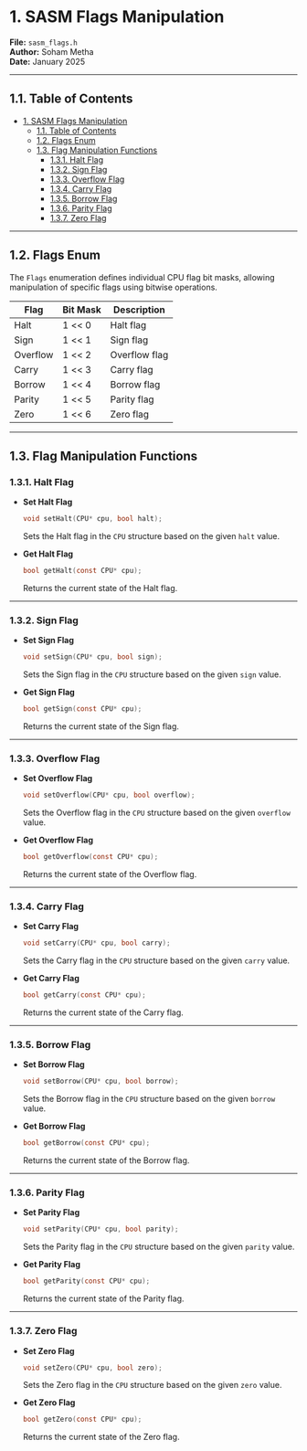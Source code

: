 # 1. SASM Flags Manipulation

**File:** `sasm_flags.h`  
**Author:** Soham Metha  
**Date:** January 2025

---

## 1.1. Table of Contents

- [1. SASM Flags Manipulation](#1-sasm-flags-manipulation)
    - [1.1. Table of Contents](#11-table-of-contents)
    - [1.2. Flags Enum](#12-flags-enum)
    - [1.3. Flag Manipulation Functions](#13-flag-manipulation-functions)
        - [1.3.1. Halt Flag](#131-halt-flag)
        - [1.3.2. Sign Flag](#132-sign-flag)
        - [1.3.3. Overflow Flag](#133-overflow-flag)
        - [1.3.4. Carry Flag](#134-carry-flag)
        - [1.3.5. Borrow Flag](#135-borrow-flag)
        - [1.3.6. Parity Flag](#136-parity-flag)
        - [1.3.7. Zero Flag](#137-zero-flag)

---

## 1.2. Flags Enum

The `Flags` enumeration defines individual CPU flag bit masks, allowing manipulation of specific flags using bitwise operations.

| Flag     | Bit Mask | Description   |
| -------- | -------- | ------------- |
| Halt     | 1 << 0   | Halt flag     |
| Sign     | 1 << 1   | Sign flag     |
| Overflow | 1 << 2   | Overflow flag |
| Carry    | 1 << 3   | Carry flag    |
| Borrow   | 1 << 4   | Borrow flag   |
| Parity   | 1 << 5   | Parity flag   |
| Zero     | 1 << 6   | Zero flag     |

---

## 1.3. Flag Manipulation Functions

### 1.3.1. Halt Flag

-   **Set Halt Flag**

    ```c
    void setHalt(CPU* cpu, bool halt);
    ```

    Sets the Halt flag in the `CPU` structure based on the given `halt` value.

-   **Get Halt Flag**
    ```c
    bool getHalt(const CPU* cpu);
    ```
    Returns the current state of the Halt flag.

---

### 1.3.2. Sign Flag

-   **Set Sign Flag**

    ```c
    void setSign(CPU* cpu, bool sign);
    ```

    Sets the Sign flag in the `CPU` structure based on the given `sign` value.

-   **Get Sign Flag**
    ```c
    bool getSign(const CPU* cpu);
    ```
    Returns the current state of the Sign flag.

---

### 1.3.3. Overflow Flag

-   **Set Overflow Flag**

    ```c
    void setOverflow(CPU* cpu, bool overflow);
    ```

    Sets the Overflow flag in the `CPU` structure based on the given `overflow` value.

-   **Get Overflow Flag**
    ```c
    bool getOverflow(const CPU* cpu);
    ```
    Returns the current state of the Overflow flag.

---

### 1.3.4. Carry Flag

-   **Set Carry Flag**

    ```c
    void setCarry(CPU* cpu, bool carry);
    ```

    Sets the Carry flag in the `CPU` structure based on the given `carry` value.

-   **Get Carry Flag**
    ```c
    bool getCarry(const CPU* cpu);
    ```
    Returns the current state of the Carry flag.

---

### 1.3.5. Borrow Flag

-   **Set Borrow Flag**

    ```c
    void setBorrow(CPU* cpu, bool borrow);
    ```

    Sets the Borrow flag in the `CPU` structure based on the given `borrow` value.

-   **Get Borrow Flag**
    ```c
    bool getBorrow(const CPU* cpu);
    ```
    Returns the current state of the Borrow flag.

---

### 1.3.6. Parity Flag

-   **Set Parity Flag**

    ```c
    void setParity(CPU* cpu, bool parity);
    ```

    Sets the Parity flag in the `CPU` structure based on the given `parity` value.

-   **Get Parity Flag**
    ```c
    bool getParity(const CPU* cpu);
    ```
    Returns the current state of the Parity flag.

---

### 1.3.7. Zero Flag

-   **Set Zero Flag**

    ```c
    void setZero(CPU* cpu, bool zero);
    ```

    Sets the Zero flag in the `CPU` structure based on the given `zero` value.

-   **Get Zero Flag**
    ```c
    bool getZero(const CPU* cpu);
    ```
    Returns the current state of the Zero flag.
